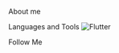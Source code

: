 About me

Languages and Tools
![Flutter](https://img.shields.io/badge/-Lua-FF8C00?style=for-the-badge&logo=Lua)

Follow Me
